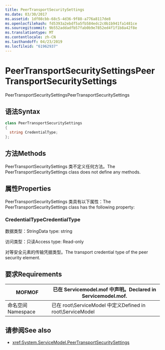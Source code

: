 ```yaml
---
title: PeerTransportSecuritySettings
ms.date: 03/30/2017
ms.assetid: 1df08cbb-68c5-4d36-9f88-a776a8117de8
ms.openlocfilehash: fd5393a2ebdf5a5fb584edc2c0b1b941fa1481ce
ms.sourcegitcommit: 9b552addadfb57fab0b9e7852ed4f1f1b8a42f8e
ms.translationtype: MT
ms.contentlocale: zh-CN
ms.lasthandoff: 04/23/2019
ms.locfileid: "61962937"
---
```

# <a name="peertransportsecuritysettings"></a><span data-ttu-id="b5a2c-102">PeerTransportSecuritySettings</span><span class="sxs-lookup"><span data-stu-id="b5a2c-102">PeerTransportSecuritySettings</span></span>
<span data-ttu-id="b5a2c-103">PeerTransportSecuritySettings</span><span class="sxs-lookup"><span data-stu-id="b5a2c-103">PeerTransportSecuritySettings</span></span>  
  
## <a name="syntax"></a><span data-ttu-id="b5a2c-104">语法</span><span class="sxs-lookup"><span data-stu-id="b5a2c-104">Syntax</span></span>  
  
```csharp
class PeerTransportSecuritySettings  
{  
  string CredentialType;  
};  
```  
  
## <a name="methods"></a><span data-ttu-id="b5a2c-105">方法</span><span class="sxs-lookup"><span data-stu-id="b5a2c-105">Methods</span></span>  
 <span data-ttu-id="b5a2c-106">PeerTransportSecuritySettings 类不定义任何方法。</span><span class="sxs-lookup"><span data-stu-id="b5a2c-106">The PeerTransportSecuritySettings class does not define any methods.</span></span>  
  
## <a name="properties"></a><span data-ttu-id="b5a2c-107">属性</span><span class="sxs-lookup"><span data-stu-id="b5a2c-107">Properties</span></span>  
 <span data-ttu-id="b5a2c-108">PeerTransportSecuritySettings 类具有以下属性：</span><span class="sxs-lookup"><span data-stu-id="b5a2c-108">The PeerTransportSecuritySettings class has the following property:</span></span>  
  
### <a name="credentialtype"></a><span data-ttu-id="b5a2c-109">CredentialType</span><span class="sxs-lookup"><span data-stu-id="b5a2c-109">CredentialType</span></span>  
 <span data-ttu-id="b5a2c-110">数据类型：String</span><span class="sxs-lookup"><span data-stu-id="b5a2c-110">Data type: string</span></span>  
  
 <span data-ttu-id="b5a2c-111">访问类型：只读</span><span class="sxs-lookup"><span data-stu-id="b5a2c-111">Access type: Read-only</span></span>  
  
 <span data-ttu-id="b5a2c-112">对等安全元素的传输凭据类型。</span><span class="sxs-lookup"><span data-stu-id="b5a2c-112">The transport credential type of the peer security element.</span></span>  
  
## <a name="requirements"></a><span data-ttu-id="b5a2c-113">要求</span><span class="sxs-lookup"><span data-stu-id="b5a2c-113">Requirements</span></span>  
  
|<span data-ttu-id="b5a2c-114">MOF</span><span class="sxs-lookup"><span data-stu-id="b5a2c-114">MOF</span></span>|<span data-ttu-id="b5a2c-115">已在 Servicemodel.mof 中声明。</span><span class="sxs-lookup"><span data-stu-id="b5a2c-115">Declared in Servicemodel.mof.</span></span>|  
|---------|-----------------------------------|  
|<span data-ttu-id="b5a2c-116">命名空间</span><span class="sxs-lookup"><span data-stu-id="b5a2c-116">Namespace</span></span>|<span data-ttu-id="b5a2c-117">已在 root\ServiceModel 中定义</span><span class="sxs-lookup"><span data-stu-id="b5a2c-117">Defined in root\ServiceModel</span></span>|  
  
## <a name="see-also"></a><span data-ttu-id="b5a2c-118">请参阅</span><span class="sxs-lookup"><span data-stu-id="b5a2c-118">See also</span></span>

- <xref:System.ServiceModel.PeerTransportSecuritySettings>
